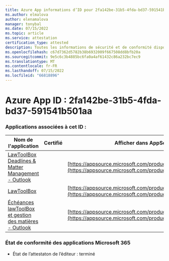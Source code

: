 ```yaml
---
title: Azure App informations d’ID pour 2fa142be-31b5-4fda-bd37-591541b501aa
ms.author: elmalova
author: elenamalova
manager: tonybal
ms.date: 07/15/2022
ms.topic: article
ms.service: attestation
certification_type: attested
description: Toutes les informations de sécurité et de conformité disponibles pour 2fa142be-31b5-4fda-bd37-591541b501aa.
ms.openlocfilehash: c67d7362d5782b38b6932009f667508dd8bfb20a
ms.sourcegitcommit: 9e5c6c3b4885bc6fa0a4af61432c86a232bc7ec9
ms.translationtype: MT
ms.contentlocale: fr-FR
ms.lasthandoff: 07/15/2022
ms.locfileid: "66818896"
---
```

# <a name="azure-app-id-2fa142be-31b5-4fda-bd37-591541b501aa"></a>Azure App ID : 2fa142be-31b5-4fda-bd37-591541b501aa


### <a name="apps-associated-with-this-id"></a>Applications associées à cet ID :
| **Nom de l'application** | **Certifié** | **Afficher dans AppSource** |
|--------------|---------------|-----------------------|
| [LawToolBox Deadlines &amp; Matter Management - Outlook](../forward/WA104120953.md) |  | [https://appsource.microsoft.com/product/office/WA104120953](https://appsource.microsoft.com/product/office/WA104120953) |
| [LawToolBox](../forward/WA104381656.md) |  | [https://appsource.microsoft.com/product/office/WA104381656](https://appsource.microsoft.com/product/office/WA104381656) |
| [Échéances lawToolBox et gestion des matières - Outlook](../forward/WA200003103.md) |  | [https://appsource.microsoft.com/product/office/WA200003103](https://appsource.microsoft.com/product/office/WA200003103) |

### <a name="microsoft-365-app-compliance-status"></a>État de conformité des applications Microsoft 365
- État de l’attestaton de l’éditeur : terminé
